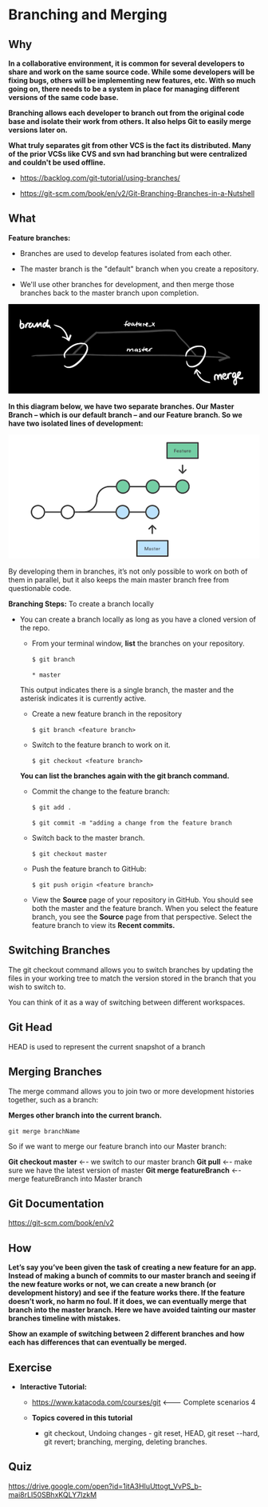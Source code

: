 # Branching and Merging

## Why

**In a collaborative environment, it is common for several developers to share and work on the same source code. While some developers will be fixing bugs, others will be implementing new features, etc. With so much going on, there needs to be a system in place for managing different versions of the same code base.**

**Branching allows each developer to branch out from the original code base and isolate their work from others. It also helps Git to easily merge versions later on.**

**What truly separates git from other VCS is the fact its distributed. Many of the prior VCSs like CVS and svn had branching but were centralized and couldn't be used offline.**

* <https://backlog.com/git-tutorial/using-branches/>

* <https://git-scm.com/book/en/v2/Git-Branching-Branches-in-a-Nutshell>

## What

**Feature branches:**

* Branches are used to develop features isolated from each other.

* The master branch is the "default" branch when you create a repository.

* We'll use other branches for development, and then merge those branches back to the master branch upon completion.

![Branching/Merging](../images/branchMergeEx.png "Branching/Merging")

**In this diagram below, we have two separate branches.  Our Master Branch – which is our default branch – and our Feature branch.  So we have two isolated lines of development:**

![Branching Example](../images/branchEx.png "Branching Example")

By developing them in branches, it’s not only possible to work on both of them in parallel, but it also keeps the main master branch free from questionable code.

**Branching Steps:**
To create a branch locally

* You can create a branch locally as long as you have a cloned version of the repo.

  * From your terminal window, **list** the branches on  your repository.

    ``$ git branch``

    ``* master``

  This output indicates there is a single branch, the master and the asterisk indicates it is currently active.

  * Create a new feature branch in the repository

    ``$ git branch <feature branch>``

  * Switch to the feature branch to work on it.

    ``$ git checkout <feature branch>``

  **You can list the branches again with the git branch command.**

  * Commit the change to the feature branch:

    ``$ git add .``

    ``$ git commit -m "adding a change from the feature branch``
  
  * Switch back to the master branch.

    ``$ git checkout master``

  * Push the feature branch to GitHub:
  
    ``$ git push origin <feature branch>``
  
  * View the **Source** page of your repository in GitHub. You should see both the master and the feature branch. When you select the feature branch, you see the **Source** page from that perspective. Select the feature branch to view its **Recent commits.**

## Switching Branches

The git checkout command allows you to switch branches by updating the files in your working tree to match the version stored in the branch that you wish to switch to.

You can think of it as a way of switching between different workspaces.

## Git Head

HEAD is used to represent the current snapshot of a branch

## Merging Branches

The merge command allows you to join two or more development histories together, such as a branch:

**Merges other branch into the current branch.**
  
``git merge branchName``

So if we want to merge our feature branch into our Master branch:

**Git checkout master** ←- we switch to our master branch
**Git pull** ←- make sure we have the latest version of master
**Git merge featureBranch** ←- merge featureBranch into Master branch

## Git Documentation

<https://git-scm.com/book/en/v2>

## How

**Let’s say you’ve been given the task of creating a new feature for an app.  Instead of making a bunch of commits to our master branch and seeing if the new feature works or not, we can create a new branch (or development history) and see if the feature works there.  If the feature doesn’t work, no harm no foul.  If it does, we can eventually merge that branch into the master branch.  Here we have avoided tainting our master branches timeline with mistakes.**

**Show an example of switching between 2 different branches and how each has differences that can eventually be merged.**

## Exercise

* **Interactive Tutorial:**
  * <https://www.katacoda.com/courses/git> <--- Complete scenarios 4

  * **Topics covered in this tutorial**
    * git checkout, Undoing changes - git reset, HEAD, git reset --hard, git revert; branching, merging, deleting branches.

## Quiz

<https://drive.google.com/open?id=1itA3HIuUttogt_VvPS_b-mai8rLI50SBhxKQLY7IzkM>
